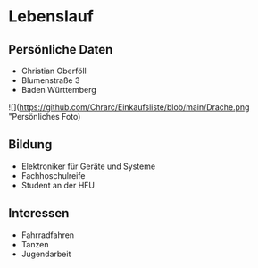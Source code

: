 # Lebenslauf
## Persönliche Daten
* Christian Oberföll
* Blumenstraße 3
* Baden Württemberg

![](https://github.com/Chrarc/Einkaufsliste/blob/main/Drache.png "Persönliches Foto)

## Bildung
* Elektroniker für Geräte und Systeme
* Fachhoschulreife
* Student an der HFU

## Interessen
* Fahrradfahren
* Tanzen
* Jugendarbeit

